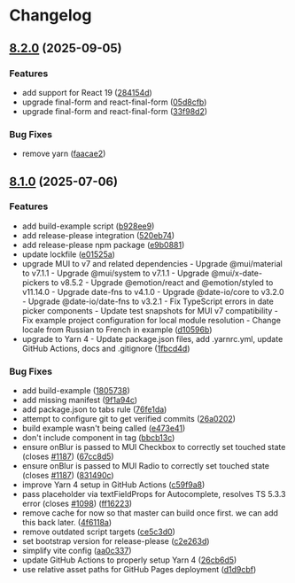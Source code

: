# Changelog

## [8.2.0](https://github.com/lookfirst/mui-rff/compare/v8.1.0...v8.2.0) (2025-09-05)


### Features

* add support for React 19 ([284154d](https://github.com/lookfirst/mui-rff/commit/284154d8d83b0280b1a245b4b3d2198c06613f8e))
* upgrade final-form and react-final-form ([05d8cfb](https://github.com/lookfirst/mui-rff/commit/05d8cfbab44a50909a5382d7b0a8079b8d49f77c))
* upgrade final-form and react-final-form ([33f98d2](https://github.com/lookfirst/mui-rff/commit/33f98d2e0e3ac906db23dfe325a902a0149a2011))


### Bug Fixes

* remove yarn ([faacae2](https://github.com/lookfirst/mui-rff/commit/faacae2a84582bfdb34249f33c53718c8c6810cb))

## [8.1.0](https://github.com/lookfirst/mui-rff/compare/v8.0.4...v8.1.0) (2025-07-06)


### Features

* add build-example script ([b928ee9](https://github.com/lookfirst/mui-rff/commit/b928ee98d66fa61e01ccd219655a782a1e9a8dcb))
* add release-please integration ([520eb74](https://github.com/lookfirst/mui-rff/commit/520eb74ee5c4789abded223f0c6a24223a2d3f67))
* add release-please npm package ([e9b0881](https://github.com/lookfirst/mui-rff/commit/e9b08817b6e8b47d0c7512cb2937fc9a53ba9c20))
* update lockfile ([e01525a](https://github.com/lookfirst/mui-rff/commit/e01525a6d5764a3a11a0e20073ac5e82fc6692dc))
* upgrade MUI to v7 and related dependencies - Upgrade @mui/material to v7.1.1 - Upgrade @mui/system to v7.1.1 - Upgrade @mui/x-date-pickers to v8.5.2 - Upgrade @emotion/react and @emotion/styled to v11.14.0 - Upgrade date-fns to v4.1.0 - Upgrade @date-io/core to v3.2.0 - Upgrade @date-io/date-fns to v3.2.1 - Fix TypeScript errors in date picker components - Update test snapshots for MUI v7 compatibility - Fix example project configuration for local module resolution - Change locale from Russian to French in example ([d10596b](https://github.com/lookfirst/mui-rff/commit/d10596bd51a6810c0e2869ad3497963074ec3d06))
* upgrade to Yarn 4 - Update package.json files, add .yarnrc.yml, update GitHub Actions, docs and .gitignore ([1fbcd4d](https://github.com/lookfirst/mui-rff/commit/1fbcd4d5e733b0b04b2c8945043bbb81119c09d0))


### Bug Fixes

* add build-example ([1805738](https://github.com/lookfirst/mui-rff/commit/1805738024b379a0fbd5e80f6c815e9c418ddc8a))
* add missing manifest ([9f1a94c](https://github.com/lookfirst/mui-rff/commit/9f1a94c5274f8b1f71cf3d91d9bd511bed62699b))
* add package.json to tabs rule ([76fe1da](https://github.com/lookfirst/mui-rff/commit/76fe1da3471904fb8c67b21129338c84e5f538fe))
* attempt to configure git to get verified commits ([26a0202](https://github.com/lookfirst/mui-rff/commit/26a0202d9cd0ebfbd28bed057c20fad36c9a437e))
* build example wasn't being called ([e473e41](https://github.com/lookfirst/mui-rff/commit/e473e413542f797b163de227ae8799a51ea1e053))
* don't include component in tag ([bbcb13c](https://github.com/lookfirst/mui-rff/commit/bbcb13c3302041bdb63d5be8460bc5597c281174))
* ensure onBlur is passed to MUI Checkbox to correctly set touched state (closes [#1187](https://github.com/lookfirst/mui-rff/issues/1187)) ([67cc8d5](https://github.com/lookfirst/mui-rff/commit/67cc8d59343a0e71eb7e72978564e76bf3f74618))
* ensure onBlur is passed to MUI Radio to correctly set touched state (closes [#1187](https://github.com/lookfirst/mui-rff/issues/1187)) ([831490c](https://github.com/lookfirst/mui-rff/commit/831490c70d2aa3e1955ab3705242b565c9a2038d))
* improve Yarn 4 setup in GitHub Actions ([c59f9a8](https://github.com/lookfirst/mui-rff/commit/c59f9a89d34a26ede4726b57840301668fcd8ad5))
* pass placeholder via textFieldProps for Autocomplete, resolves TS 5.3.3 error (closes [#1098](https://github.com/lookfirst/mui-rff/issues/1098)) ([ff16223](https://github.com/lookfirst/mui-rff/commit/ff16223f8ba201bbbafaf407b550343833bb8cde))
* remove cache for now so that master can build once first. we can add this back later. ([4f6118a](https://github.com/lookfirst/mui-rff/commit/4f6118a554921317a7826390b32abdf0d9423565))
* remove outdated script targets ([ce5c3d0](https://github.com/lookfirst/mui-rff/commit/ce5c3d040228a28cfdd23f632ebc2fee4e4eab23))
* set bootstrap version for release-please ([c2e263d](https://github.com/lookfirst/mui-rff/commit/c2e263d191e6824e3feda5008daa583edf8f8d5f))
* simplify vite config ([aa0c337](https://github.com/lookfirst/mui-rff/commit/aa0c3375ba35537b94dcaf7cf6d25e92b16bcc08))
* update GitHub Actions to properly setup Yarn 4 ([26cb6d5](https://github.com/lookfirst/mui-rff/commit/26cb6d5d6788310c1e3cd95e1fe1bbf95b6ffcc1))
* use relative asset paths for GitHub Pages deployment ([d1d9cbf](https://github.com/lookfirst/mui-rff/commit/d1d9cbf8e639227b33b77bc15bb493899f8ff161))
